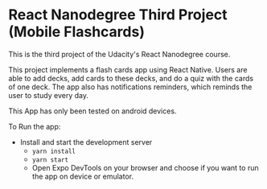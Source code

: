 # React Nanodegree Third Project (Mobile Flashcards)

This is the third project of the Udacity's React Nanodegree course.

This project implements a flash cards app using React Native. Users are able to add decks, add cards to these decks, and do a quiz with the cards of one deck. The app also has notifications reminders, which reminds the user to study every day.

This App has only been tested on android devices.


To Run the app:
* Install and start the development server
    - `yarn install`
    - `yarn start`
    - Open Expo DevTools on your browser and choose if you want to run the app on device or emulator.